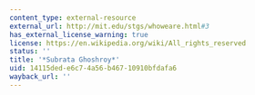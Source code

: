 ```yaml
---
content_type: external-resource
external_url: http://mit.edu/stgs/whoweare.html#3
has_external_license_warning: true
license: https://en.wikipedia.org/wiki/All_rights_reserved
status: ''
title: '*Subrata Ghoshroy*'
uid: 14115ded-e6c7-4a56-b467-10910bfdafa6
wayback_url: ''
---
```

